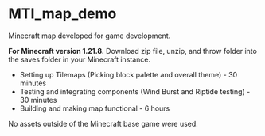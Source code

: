 # MTI_map_demo
Minecraft map developed for game development.

**For Minecraft version 1.21.8.** Download zip file, unzip, and throw folder into the saves folder in your Minecraft instance.
- Setting up Tilemaps (Picking block palette and overall theme) - 30 minutes
- Testing and integrating components (Wind Burst and Riptide testing) - 30 minutes
- Building and making map functional - 6 hours

No assets outside of the Minecraft base game were used.
